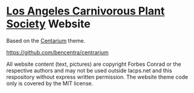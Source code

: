 # [Los Angeles Carnivorous Plant Society](http://lacps.net) Website

Based on the [Centarium](http://bencentra.com/centrarium) theme.

https://github.com/bencentra/centrarium

All website content (text, pictures) are copyright Forbes Conrad or the respective authors and may not be used outside lacps.net and this respository without express written permission. The website theme code only is covered by the MIT license.
